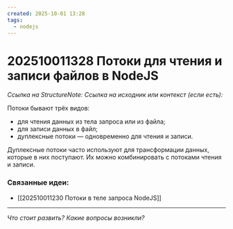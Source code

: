 ```yaml
---
created: 2025-10-01 13:28
tags:
  - nodejs
---
```

# 202510011328 Потоки для чтения и записи файлов в NodeJS

*Ссылка на StructureNote:* 
*Ссылка на исходник или контекст (если есть):* 

Потоки бывают трёх видов:

- для чтения данных из тела запроса или из файла;
- для записи данных в файл;
- дуплексные потоки — одновременно для чтения и записи.

Дуплексные потоки часто используют для трансформации данных, которые в них поступают. Их можно комбинировать с потоками чтения и записи.

### Связанные идеи:

* [[202510011230 Потоки в теле запроса NodeJS]]
---

*Что стоит развить? Какие вопросы возникли?*
